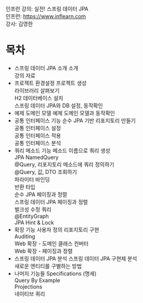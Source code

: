 인프런 강의: 실전! 스프링 데이터 JPA  
인프런: https://www.inflearn.com  
강사: 김영한  

# 목차
- 스프링 데이터 JPA 소개
소개  
강의 자료  
- 프로젝트 환경설정
프로젝트 생성  
라이브러리 살펴보기  
H2 데이터베이스 설치  
스프링 데이터 JPA와 DB 설정, 동작확인  
- 예제 도메인 모델
예제 도메인 모델과 동작확인  
- 공통 인터페이스 기능
순수 JPA 기반 리포지토리 만들기  
공통 인터페이스 설정  
공통 인터페이스 적용  
공통 인터페이스 분석  
- 쿼리 메소드 기능
메소드 이름으로 쿼리 생성  
JPA NamedQuery  
@Query, 리포지토리 메소드에 쿼리 정의하기  
@Query, 값, DTO 조회하기  
파라미터 바인딩  
반환 타입  
순수 JPA 페이징과 정렬  
스프링 데이터 JPA 페이징과 정렬  
벌크성 수정 쿼리  
@EntityGraph  
JPA Hint & Lock  
- 확장 기능 
사용자 정의 리포지토리 구현  
Auditing  
Web 확장 - 도메인 클래스 컨버터  
Web 확장 - 페이징과 정렬  
- 스프링 데이터 JPA 분석
스프링 데이터 JPA 구현체 분석  
새로운 엔티티를 구별하는 방법  
- 나머지 기능들
Specifications (명세)  
Query By Example  
Projections  
네이티브 쿼리  
